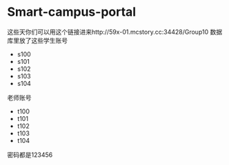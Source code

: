 # Smart-campus-portal
这些天你们可以用这个链接进来http://59x-01.mcstory.cc:34428/Group10
数据库里放了这些学生账号
+ s100
+ s101
+ s102
+ s103
+ s104

老师账号
+ t100
+ t101
+ t102
+ t103
+ t104

密码都是123456

